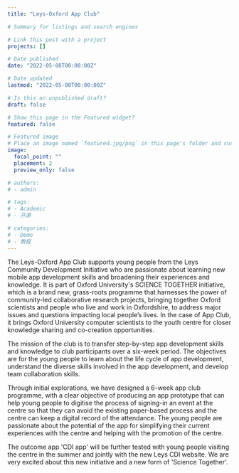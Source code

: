 ```yaml
---
title: "Leys-Oxford App Club"

# Summary for listings and search engines

# Link this post with a project
projects: []

# Date published
date: "2022-05-08T00:00:00Z"

# Date updated
lastmod: "2022-05-08T00:00:00Z"

# Is this an unpublished draft?
draft: false

# Show this page in the Featured widget?
featured: false

# Featured image
# Place an image named `featured.jpg/png` in this page's folder and customize its options here.
image:
  focal_point: ""
  placement: 2
  preview_only: false

# authors:
# - admin

# tags:
# - Academic
# - 开源

# categories:
# - Demo
# - 教程
---
```


The Leys-Oxford App Club supports young people from the Leys Community Development Initiative who are passionate about learning new mobile app development skills and broadening their experiences and knowledge. It is part of Oxford University's SCIENCE TOGETHER initiative, which is a brand new, grass-roots programme that harnesses the power of community-led collaborative research projects, bringing together Oxford scientists and people who live and work in Oxfordshire, to address major issues and questions impacting local people’s lives. In the case of App Club, it brings Oxford University computer scientists to the youth centre for closer knowledge sharing and co-creation opportunities.

The mission of the club is to transfer step-by-step app development skills and knowledge to club participants over a six-week period. The objectives are for the young people to learn about the life cycle of app development, understand the diverse skills involved in the app development, and develop team collaboration skills.

Through initial explorations, we have designed a 6-week app club programme, with a clear objective of producing an app prototype that can help young people to digitise the process of signing-in an event at the centre so that they can avoid the existing paper-based process and the centre can keep a digital record of the attendance. The young people are passionate about the potential of the app for simplifying their current experiences with the centre and helping with the promotion of the centre.

The outcome app 'CDI app' will be further tested with young people visiting the centre in the summer and jointly with the new Leys CDI website. We are very excited about this new initiative and a new form of 'Science Together'.

